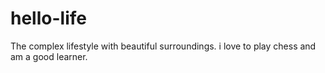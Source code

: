 # hello-life
The complex lifestyle with beautiful surroundings.
i love to play chess and am a good learner.

